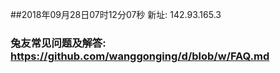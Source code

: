 ##2018年09月28日07时12分07秒 新址: 142.93.165.3
### 兔友常见问题及解答: https://github.com/wanggonging/d/blob/w/FAQ.md
